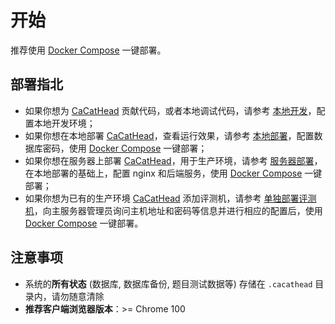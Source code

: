 # 开始

推荐使用 [Docker Compose](https://docs.docker.com/compose/) 一键部署。

## 部署指北

+ 如果你想为 [CaCatHead](https://github.com/CaCatHead/CaCatHead) 贡献代码，或者本地调试代码，请参考 [本地开发](./development.md)，配置本地开发环境；
+ 如果你想在本地部署 [CaCatHead](https://github.com/CaCatHead/CaCatHead)，查看运行效果，请参考 [本地部署](./local.md)，配置数据库密码，使用 [Docker Compose](https://docs.docker.com/compose/) 一键部署；
+ 如果你想在服务器上部署 [CaCatHead](https://github.com/CaCatHead/CaCatHead)，用于生产环境，请参考 [服务器部署](./server.md)，在本地部署的基础上，配置 nginx 和后端服务，使用 [Docker Compose](https://docs.docker.com/compose/) 一键部署；
+ 如果你想为已有的生产环境 [CaCatHead](https://github.com/CaCatHead/CaCatHead) 添加评测机，请参考 [单独部署评测机](./judge.md)，向主服务器管理员询问主机地址和密码等信息并进行相应的配置后，使用 [Docker Compose](https://docs.docker.com/compose/) 一键部署。

## 注意事项

+ 系统的**所有状态** (数据库, 数据库备份, 题目测试数据等) 存储在 `.cacathead` 目录内，请勿随意清除
+ **推荐客户端浏览器版本**：>= Chrome 100
